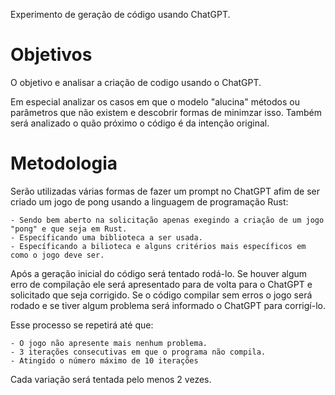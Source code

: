 
Experimento de geração de código usando ChatGPT.

# Objetivos

O objetivo e analisar a criação de codigo usando o ChatGPT. 

Em especial analizar os casos em que o modelo "alucina" métodos ou parâmetros que não existem e descobrir formas de minimzar isso.
Também será analizado o quão próximo o código é da intenção original.

# Metodologia

Serão utilizadas várias formas de fazer um prompt no ChatGPT afim de ser criado um jogo de pong usando a linguagem de programação Rust:

    - Sendo bem aberto na solicitação apenas exegindo a criação de um jogo "pong" e que seja em Rust.
    - Específicando uma biblioteca a ser usada.
    - Específicando a bilioteca e alguns critérios mais específicos em como o jogo deve ser.

Após a geração inicial do código será tentado rodá-lo.
Se houver algum erro de compilação ele será apresentado para de volta para o ChatGPT e solicitado que seja corrigido.
Se o código compilar sem erros o jogo será rodado e se tiver algum problema será informado o ChatGPT para corrigí-lo.

Esse processo se repetirá até que:

    - O jogo não apresente mais nenhum problema.
    - 3 iterações consecutivas em que o programa não compila.
    - Atingido o número máximo de 10 iterações

Cada variação será tentada pelo menos 2 vezes.
